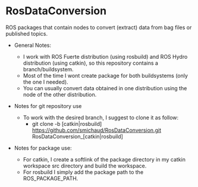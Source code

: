 # RosDataConversion
ROS packages that contain nodes to convert (extract) data from bag files or published topics.  

- General Notes:
  - I work with ROS Fuerte distribution (using rosbuild) and ROS Hydro distribution (using catkin), so this repository contains a branch/buildsystem.
  - Most of the time I wont create package for both buildsystems (only the one I needed).
  - You can usually convert data obtained in one distribution using the node of the other distribution.

- Notes for git repository use
  - To work with the desired branch, I suggest to clone it as follow:
    - git clone -b [catkin|rosbuild] https://github.com/smichaud/RosDataConversion.git RosDataConversion_[catkin|rosbuild]

- Notes for package use:
  - For catkin, I create a softlink of the package directory in my catkin workspace src directory and build the workspace. 
  - For rosbuild I simply add the package path to the ROS_PACKAGE_PATH.
